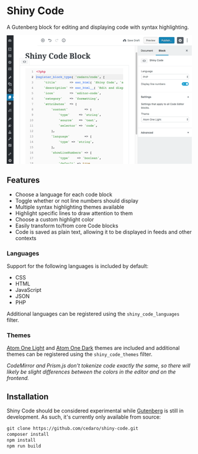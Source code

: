 # Shiny Code

A Gutenberg block for editing and displaying code with syntax highlighting.

![Screenshot of the code block editor showing available settings and syntax highlighting.](screenshot-1.png)

## Features

* Choose a language for each code block
* Toggle whether or not line numbers should display
* Multiple syntax highlighting themes available
* Highlight specific lines to draw attention to them
* Choose a custom highlight color
* Easily transform to/from core Code blocks
* Code is saved as plain text, allowing it to be displayed in feeds and other contexts

### Languages

Support for the following languages is included by default:

* CSS
* HTML
* JavaScript
* JSON
* PHP

Additional languages can be registered using the `shiny_code_languages` filter.

### Themes

[Atom One Light](https://github.com/atom/one-light-syntax) and [Atom One Dark](https://github.com/atom/one-dark-syntax) themes are included and additional themes can be registered using the `shiny_code_themes` filter.

_CodeMirror and Prism.js don't tokenize code exactly the same, so there will likely be slight differences between the colors in the editor and on the frontend._

## Installation

Shiny Code should be considered experimental while [Gutenberg](https://github.com/WordPress/gutenberg) is still in development. As such, it's currently only available from source:

```shell
git clone https://github.com/cedaro/shiny-code.git
composer install
npm install
npm run build
```
